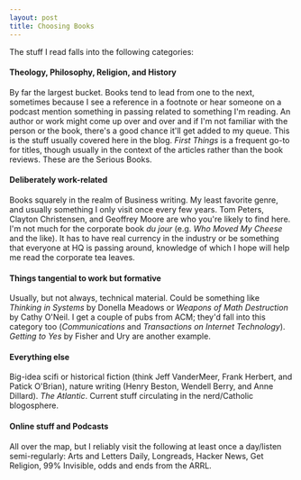 ```yaml
---
layout: post 
title: Choosing Books
--- 
```

The stuff I read falls into the following categories:

#### Theology, Philosophy, Religion, and History 
By far the largest bucket. Books tend to lead from one to the next,
sometimes because I see a reference in a footnote or hear someone
on a podcast mention something in passing related to something
I'm reading. An author or work might come up over and over and if
I'm not familiar with the person or the book, there's a good
chance it'll get added to my queue. This is the stuff usually
covered here in the blog. _First Things_ is a frequent go-to for
titles, though usually in the context of the articles rather than
the book reviews. These are the Serious Books. 

#### Deliberately work-related 
Books squarely in the realm of Business writing. My least favorite 
genre, and usually something I only visit once every few years. 
Tom Peters, Clayton Christensen, and Geoffrey Moore are who you're 
likely to find here. I'm not much for the corporate book _du jour_ 
(e.g. _Who Moved My Cheese_ and the like). It has to have real 
currency in the industry or be something that everyone at HQ is 
passing around, knowledge of which I hope will help me read the 
corporate tea leaves.

#### Things tangential to work but formative
Usually, but not always, technical material. Could be something like 
_Thinking in Systems_ by Donella Meadows or _Weapons of Math Destruction_ 
by Cathy O'Neil. I get a couple of pubs from ACM; they'd fall into 
this category too (_Communications_ and _Transactions on Internet 
Technology_). _Getting to Yes_ by Fisher and Ury are another example. 

#### Everything else  
Big-idea scifi or historical fiction (think Jeff VanderMeer, Frank 
Herbert, and Patick O'Brian), nature writing (Henry Beston, Wendell 
Berry, and Anne Dillard). _The Atlantic_. Current stuff circulating 
in the nerd/Catholic blogosphere.

#### Online stuff and Podcasts 
All over the map, but I reliably visit the following at least 
once a day/listen semi-regularly: Arts and Letters Daily, Longreads, 
Hacker News, Get Religion, 99% Invisible, odds and ends from the ARRL.

